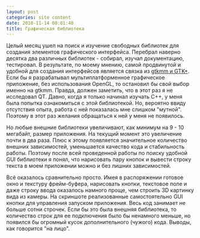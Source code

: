 ```yaml
---
layout: post
categories: site content
date: 2018-11-14 00:01:40
title: Графическая библиотека 
---
```

Целый месяц ушел на поиск и изучение свободных библиотек для создания элементов 
графического интерфейса. Перебрал наверно десятка два различных библиотек - собирал, изучал 
документацию, тестировал. В результате, по моему мнению, самой продвинутой и удобной для 
создания интерфейсов является связка из <a href="https://developer.gnome.org/gtkmm-
tutorial/stable/sec-gtkmm.html.en">gtkmm и GTK+</a>. Если бы я разрабатывал 
мультиплатформенное графическое приложение, без использования OpenGL, то остановил бы 
свой выбор именно на gtkmm. Правда, должен заметить, что в этот раз я не исследовал QT. Давно, 
когда я только начинал изучать C++, у меня была попытка ознакомиться с этой библиотекой. Но, 
вероятно ввиду отсутствия опыта, работа с ней показалась мне слишком "мутной". Поэтому в этот 
раз желания обращаться к ней у меня не появилось. 

Но любые внешние библиотеки увеличивают, как минимум на 9 - 10 мегабайт, размер 
приложения. На текущий момент это увеличение почти в два раза. Плюс к этому появляется 
значительное количество внешних зависимостей, уменьшается качество кода и стабильность 
работы. Поэтому после всей проведенной работы по поиску удобной GUI библиотеки я понял, что 
нарисовать пару кнопок и вывести строку текста в моем приложении можно и без лишних 
зависимостей.

Всё оказалось сравнительно просто. Имея в распоряжении готовое окно и текстуру фрейм-буфера, 
нарисовать кнопки, текстовое поле и даже строку ввода оказалось намного проще, чем строить 3D 
картинку вида из камеры. На скриншоте реализованные самостоятельно GUI кнопки для 
управления запуском приложения. Весь код занимает не больше сотни строчек. Если бы это была 
внешняя библиотека, то количество строк для ее подключения было бы ненамного меньше, но 
появился бы огромный кусок дополнительного (чужого) кода. Выводы, как говорится "на лицо".


